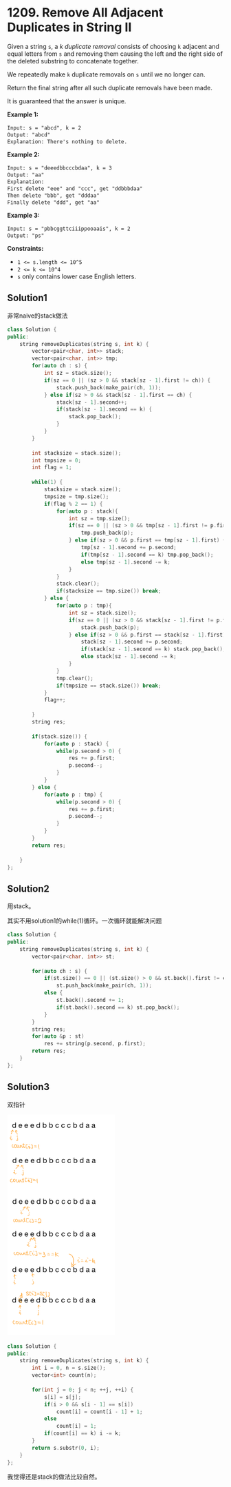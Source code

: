 # 1209. Remove All Adjacent Duplicates in String II

Given a string `s`, a *k* *duplicate removal* consists of choosing `k` adjacent and equal letters from `s` and removing them causing the left and the right side of the deleted substring to concatenate together.

We repeatedly make `k` duplicate removals on `s` until we no longer can.

Return the final string after all such duplicate removals have been made.

It is guaranteed that the answer is unique.

 

**Example 1:**

```
Input: s = "abcd", k = 2
Output: "abcd"
Explanation: There's nothing to delete.
```

**Example 2:**

```
Input: s = "deeedbbcccbdaa", k = 3
Output: "aa"
Explanation: 
First delete "eee" and "ccc", get "ddbbbdaa"
Then delete "bbb", get "dddaa"
Finally delete "ddd", get "aa"
```

**Example 3:**

```
Input: s = "pbbcggttciiippooaais", k = 2
Output: "ps"
```

 

**Constraints:**

- `1 <= s.length <= 10^5`
- `2 <= k <= 10^4`
- `s` only contains lower case English letters.





## Solution1

非常naive的stack做法

```cpp
class Solution {
public:
    string removeDuplicates(string s, int k) {
        vector<pair<char, int>> stack;
        vector<pair<char, int>> tmp;
        for(auto ch : s) {
            int sz = stack.size();
            if(sz == 0 || (sz > 0 && stack[sz - 1].first != ch)) {
                stack.push_back(make_pair(ch, 1));
            } else if(sz > 0 && stack[sz - 1].first == ch) {
                stack[sz - 1].second++;
                if(stack[sz - 1].second == k) {
                    stack.pop_back();
                }
            }
        }
        
        int stacksize = stack.size();
        int tmpsize = 0;
        int flag = 1;
        
        while(1) {           
            stacksize = stack.size();
            tmpsize = tmp.size();
            if(flag % 2 == 1) {
                for(auto p : stack){
                    int sz = tmp.size();
                    if(sz == 0 || (sz > 0 && tmp[sz - 1].first != p.first)) {
                        tmp.push_back(p);
                    } else if(sz > 0 && p.first == tmp[sz - 1].first) {
                        tmp[sz - 1].second += p.second;
                        if(tmp[sz - 1].second == k) tmp.pop_back();
                        else tmp[sz - 1].second -= k;
                    }
                } 
                stack.clear();
                if(stacksize == tmp.size()) break;
            } else {
                for(auto p : tmp){
                    int sz = stack.size();
                    if(sz == 0 || (sz > 0 && stack[sz - 1].first != p.first)) {
                        stack.push_back(p);
                    } else if(sz > 0 && p.first == stack[sz - 1].first) {
                        stack[sz - 1].second += p.second;
                        if(stack[sz - 1].second == k) stack.pop_back();
                        else stack[sz - 1].second -= k;
                    }
                } 
                tmp.clear();
                if(tmpsize == stack.size()) break;
            }
            flag++;
            
        }
        string res;
        
        if(stack.size()) {
            for(auto p : stack) {
                while(p.second > 0) {
                    res += p.first;
                    p.second--;
                }
            }
        } else {
            for(auto p : tmp) {
                while(p.second > 0) {
                    res += p.first;
                    p.second--;
                }
            }
        }
        return res;
        
    }
};
```



## Solution2

用stack。

其实不用solution1的while(1)循环。一次循环就能解决问题

```cpp
class Solution {
public:
    string removeDuplicates(string s, int k) {
        vector<pair<char, int>> st;
        
        for(auto ch : s) {
            if(st.size() == 0 || (st.size() > 0 && st.back().first != ch)) 
                st.push_back(make_pair(ch, 1));
            else {
                st.back().second += 1;
                if(st.back().second == k) st.pop_back();
            }    
        }      
        string res;
        for(auto &p : st)
            res += string(p.second, p.first);
        return res;
    }
};
```



## Solution3

双指针

<img src="../img/image-20210422125658704.png" alt="image-20210422125658704" style="zoom: 50%;" />

```cpp
class Solution {
public:
    string removeDuplicates(string s, int k) {
        int i = 0, n = s.size();
        vector<int> count(n);
        
        for(int j = 0; j < n; ++j, ++i) {
            s[i] = s[j];
            if(i > 0 && s[i - 1] == s[i])
                count[i] = count[i - 1] + 1;
            else
                count[i] = 1;
            if(count[i] == k) i -= k;
        }
        return s.substr(0, i);
    } 
};
```



我觉得还是stack的做法比较自然。
